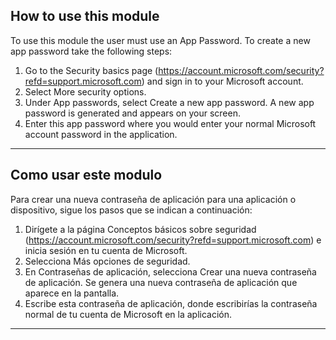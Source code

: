 ## How to use this module

To use this module the user must use an App Password. To create a new app password take the following steps:
1. Go to the Security basics page (https://account.microsoft.com/security?refd=support.microsoft.com) and sign in to your Microsoft account. 
2. Select More security options. 
3. Under App passwords, select Create a new app password. A new app password is generated and appears on your screen.
4. Enter this app password where you would enter your normal Microsoft account password in the application.

---

## Como usar este modulo

Para crear una nueva contraseña de aplicación para una aplicación o dispositivo, sigue los pasos que se indican a continuación:
1. Dirígete a la página Conceptos básicos sobre seguridad (https://account.microsoft.com/security?refd=support.microsoft.com) e inicia sesión en tu cuenta de Microsoft.
2. Selecciona Más opciones de seguridad. 
3. En Contraseñas de aplicación, selecciona Crear una nueva contraseña de aplicación. Se genera una nueva contraseña de aplicación que aparece en la pantalla.
4. Escribe esta contraseña de aplicación, donde escribirías la contraseña normal de tu cuenta de Microsoft en la aplicación.

---


